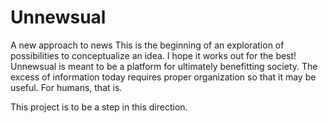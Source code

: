 # Unnewsual
A new approach to news 
This is the beginning of an exploration of possibilities to conceptualize an idea.
I hope it works out for the best!
Unnewsual is meant to be a platform for ultimately benefitting society. The excess of information today requires proper organization 
so that it may be useful. For humans, that is.

This project is to be a step in this direction.
